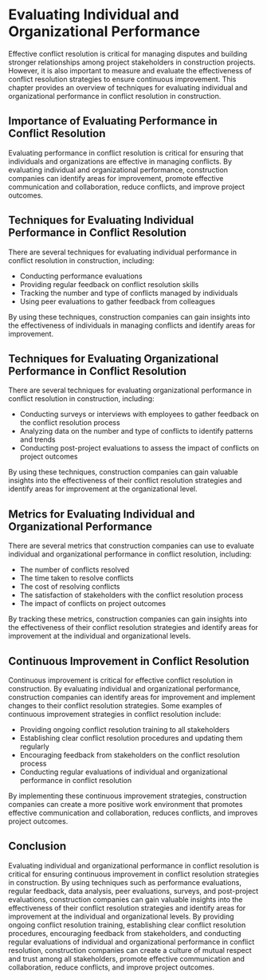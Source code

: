 # Evaluating Individual and Organizational Performance

Effective conflict resolution is critical for managing disputes and building stronger relationships among project stakeholders in construction projects. However, it is also important to measure and evaluate the effectiveness of conflict resolution strategies to ensure continuous improvement. This chapter provides an overview of techniques for evaluating individual and organizational performance in conflict resolution in construction.

Importance of Evaluating Performance in Conflict Resolution
-----------------------------------------------------------

Evaluating performance in conflict resolution is critical for ensuring that individuals and organizations are effective in managing conflicts. By evaluating individual and organizational performance, construction companies can identify areas for improvement, promote effective communication and collaboration, reduce conflicts, and improve project outcomes.

Techniques for Evaluating Individual Performance in Conflict Resolution
-----------------------------------------------------------------------

There are several techniques for evaluating individual performance in conflict resolution in construction, including:

* Conducting performance evaluations
* Providing regular feedback on conflict resolution skills
* Tracking the number and type of conflicts managed by individuals
* Using peer evaluations to gather feedback from colleagues

By using these techniques, construction companies can gain insights into the effectiveness of individuals in managing conflicts and identify areas for improvement.

Techniques for Evaluating Organizational Performance in Conflict Resolution
---------------------------------------------------------------------------

There are several techniques for evaluating organizational performance in conflict resolution in construction, including:

* Conducting surveys or interviews with employees to gather feedback on the conflict resolution process
* Analyzing data on the number and type of conflicts to identify patterns and trends
* Conducting post-project evaluations to assess the impact of conflicts on project outcomes

By using these techniques, construction companies can gain valuable insights into the effectiveness of their conflict resolution strategies and identify areas for improvement at the organizational level.

Metrics for Evaluating Individual and Organizational Performance
----------------------------------------------------------------

There are several metrics that construction companies can use to evaluate individual and organizational performance in conflict resolution, including:

* The number of conflicts resolved
* The time taken to resolve conflicts
* The cost of resolving conflicts
* The satisfaction of stakeholders with the conflict resolution process
* The impact of conflicts on project outcomes

By tracking these metrics, construction companies can gain insights into the effectiveness of their conflict resolution strategies and identify areas for improvement at the individual and organizational levels.

Continuous Improvement in Conflict Resolution
---------------------------------------------

Continuous improvement is critical for effective conflict resolution in construction. By evaluating individual and organizational performance, construction companies can identify areas for improvement and implement changes to their conflict resolution strategies. Some examples of continuous improvement strategies in conflict resolution include:

* Providing ongoing conflict resolution training to all stakeholders
* Establishing clear conflict resolution procedures and updating them regularly
* Encouraging feedback from stakeholders on the conflict resolution process
* Conducting regular evaluations of individual and organizational performance in conflict resolution

By implementing these continuous improvement strategies, construction companies can create a more positive work environment that promotes effective communication and collaboration, reduces conflicts, and improves project outcomes.

Conclusion
----------

Evaluating individual and organizational performance in conflict resolution is critical for ensuring continuous improvement in conflict resolution strategies in construction. By using techniques such as performance evaluations, regular feedback, data analysis, peer evaluations, surveys, and post-project evaluations, construction companies can gain valuable insights into the effectiveness of their conflict resolution strategies and identify areas for improvement at the individual and organizational levels. By providing ongoing conflict resolution training, establishing clear conflict resolution procedures, encouraging feedback from stakeholders, and conducting regular evaluations of individual and organizational performance in conflict resolution, construction companies can create a culture of mutual respect and trust among all stakeholders, promote effective communication and collaboration, reduce conflicts, and improve project outcomes.
